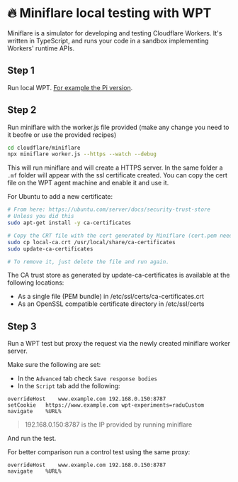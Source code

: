 # 🔥 Miniflare local testing with WPT

Miniflare is a simulator for developing and testing Cloudflare Workers. It's written in TypeScript, and runs your code in a sandbox implementing Workers' runtime APIs.

## Step 1

Run local WPT. [For example the Pi version](docs/wpt-local-raspberrypi.md).

## Step 2

Run miniflare with the worker.js file provided (make any change you need to it beofre or use the provided recipes)

```bash
cd cloudflare/miniflare
npx miniflare worker.js --https --watch --debug
```

This will run miniflare and will create a HTTPS server. In the same folder a `.mf` folder will appear with the ssl certificate created.
You can copy the cert file on the WPT agent machine and enable it and use it.

For Ubuntu to add a new certificate:

```bash
# From here: https://ubuntu.com/server/docs/security-trust-store
# Unless you did this
sudo apt-get install -y ca-certificates

# Copy the CRT file with the cert generated by Miniflare (cert.pem needs to be renamed to cert.crt)
sudo cp local-ca.crt /usr/local/share/ca-certificates
sudo update-ca-certificates

# To remove it, just delete the file and run again.
```

The CA trust store as generated by update-ca-certificates is available at the following locations:

* As a single file (PEM bundle) in /etc/ssl/certs/ca-certificates.crt
* As an OpenSSL compatible certificate directory in /etc/ssl/certs

## Step 3

Run a WPT test but proxy the request via the newly created miniflare worker server.

Make sure the following are set:

- In the `Advanced` tab check `Save response bodies`
- In the `Script` tab add the following:

```
overrideHost	www.example.com	192.168.0.150:8787
setCookie	https://www.example.com	wpt-experiments=raduCustom
navigate	%URL%
```

> 192.168.0.150:8787 is the IP provided by running miniflare

And run the test.

For better comparison run a control test using the same proxy:

```
overrideHost	www.example.com	192.168.0.150:8787
navigate	%URL%
```